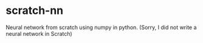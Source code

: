 # scratch-nn
Neural network from scratch using numpy in python. (Sorry, I did not write a neural network in Scratch)
